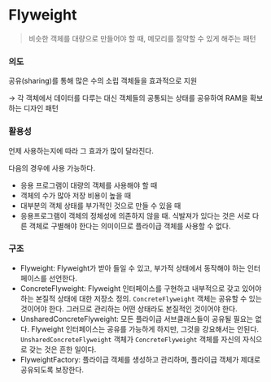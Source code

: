 # Flyweight

> 비슷한 객체를 대량으로 만들어야 할 때, 메모리를 절약할 수 있게 해주는 패턴
> 

### 의도

공유(sharing)를 통해 많은 수의 소립 객체들을 효과적으로 지원

→ 각 객체에서 데이터를 다루는 대신 객체들의 공통되는 상태를 공유하여 RAM을 확보하는 디자인 패턴

### 활용성

언제 사용하는지에 따라 그 효과가 많이 달라진다.

다음의 경우에 사용 가능하다.

- 응용 프로그램이 대량의 객체를 사용해야 할 때
- 객체의 수가 많아 저장 비용이 높을 때
- 대부분의 객체 상태를 부가적인 것으로 만들 수 있을 때
- 응용프로그램이 객체의 정체성에 의존하지 않을 때.
식발져가 있다는 것은 서로 다른 객체로 구별해야 한다는 의미이므로 플라이급 객체를 사용할 수 없다.

### 구조

- Flyweight: Flyweight가 받아 들일 수 있고, 부가적 상태에서 동작해야 하는 인터페이스를 선언한다.
- ConcreteFlyweight: Flyweight 인터페이스를 구현하고 내부적으로 갖고 있어야 하는 본질적 상태에 대한 저장소 정의. `ConcreteFlyweight` 객체는 공유할 수 있는 것이어야 한다. 그러므로 관리하는 어떤 상태라도 본질적인 것이어야 한다.
- UnsharedConcreteFlyweight: 모든 플라이급 서브클래스들이 공유될 필요는 없다. Flyweight 인터페이스는 공유를 가능하게 하지만, 그것을 강요해서는 안된다. `UnsharedConcreteFlyweight` 객체가 `ConcreteFlyweight` 객체를 자신의 자식으로 갖는 것은 흔한 일이다.
- FlyweightFactory: 플라이급 객체를 생성하고 관리하며, 플라이급 객체가 제대로 공유되도록 보장한다.
